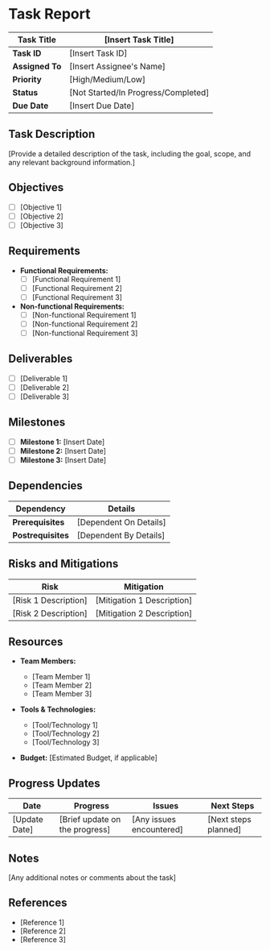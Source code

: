 # Task Report

|**Task Title**|[Insert Task Title]|
|---|---|
|**Task ID**|[Insert Task ID]|
|**Assigned To**|[Insert Assignee's Name]|
|**Priority**|[High/Medium/Low]|
|**Status**|[Not Started/In Progress/Completed]|
|**Due Date**|[Insert Due Date]|

## Task Description

[Provide a detailed description of the task, including the goal, scope, and any relevant background information.]

## Objectives

- [ ] [Objective 1]
- [ ] [Objective 2]
- [ ] [Objective 3]

## Requirements

- **Functional Requirements:**
    - [ ]  [Functional Requirement 1]
    - [ ]  [Functional Requirement 2]
    - [ ]  [Functional Requirement 3]

- **Non-functional Requirements:**
    - [ ]  [Non-functional Requirement 1]
    - [ ]  [Non-functional Requirement 2]
    - [ ]  [Non-functional Requirement 3]

## Deliverables

- [ ]  [Deliverable 1]
- [ ]  [Deliverable 2]
- [ ]  [Deliverable 3]

## Milestones

- [ ]  **Milestone 1:** [Insert Date]
- [ ]  **Milestone 2:** [Insert Date]
- [ ]  **Milestone 3:** [Insert Date]

## Dependencies

| **Dependency**     | **Details**            |
| ------------------ | ---------------------- |
| **Prerequisites**  | [Dependent On Details] |
| **Postrequisites** | [Dependent By Details] |

## Risks and Mitigations

|**Risk**|**Mitigation**|
|---|---|
|[Risk 1 Description]|[Mitigation 1 Description]|
|[Risk 2 Description]|[Mitigation 2 Description]|

## Resources

- **Team Members:**
    - [Team Member 1]
    - [Team Member 2]
    - [Team Member 3]

- **Tools & Technologies:**
    - [Tool/Technology 1]
    - [Tool/Technology 2]
    - [Tool/Technology 3]

- **Budget:** [Estimated Budget, if applicable]

## Progress Updates

|**Date**|**Progress**|**Issues**|**Next Steps**|
|---|---|---|---|
|[Update Date]|[Brief update on the progress]|[Any issues encountered]|[Next steps planned]|

## Notes

[Any additional notes or comments about the task]

## References

- [Reference 1]
- [Reference 2]
- [Reference 3]